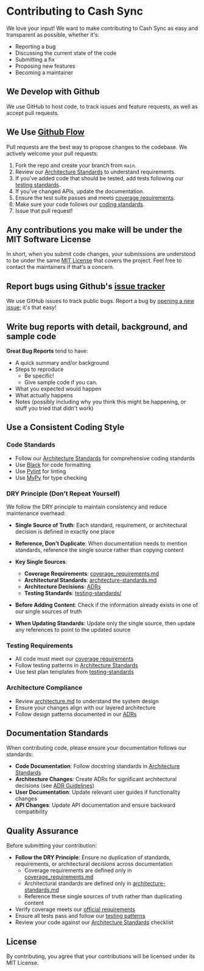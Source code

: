 # Contributing to Cash Sync

We love your input! We want to make contributing to Cash Sync as easy and transparent as possible, whether it's:

- Reporting a bug
- Discussing the current state of the code
- Submitting a fix
- Proposing new features
- Becoming a maintainer

## We Develop with Github
We use GitHub to host code, to track issues and feature requests, as well as accept pull requests.

## We Use [Github Flow](https://guides.github.com/introduction/flow/index.html)
Pull requests are the best way to propose changes to the codebase. We actively welcome your pull requests:

1. Fork the repo and create your branch from `main`.
2. Review our [Architecture Standards](architecture-standards.md) to understand requirements.
3. If you've added code that should be tested, add tests following our [testing standards](testing-standards/).
4. If you've changed APIs, update the documentation.
5. Ensure the test suite passes and meets [coverage requirements](testing-standards/tools-and-automation/coverage_requirements.md).
6. Make sure your code follows our [coding standards](architecture-standards.md).
7. Issue that pull request!

## Any contributions you make will be under the MIT Software License
In short, when you submit code changes, your submissions are understood to be under the same [MIT License](http://choosealicense.com/licenses/mit/) that covers the project. Feel free to contact the maintainers if that's a concern.

## Report bugs using Github's [issue tracker](https://github.com/jakelit/cash-sync/issues)
We use GitHub issues to track public bugs. Report a bug by [opening a new issue](https://github.com/jakelit/cash-sync/issues/new); it's that easy!

## Write bug reports with detail, background, and sample code

**Great Bug Reports** tend to have:

- A quick summary and/or background
- Steps to reproduce
  - Be specific!
  - Give sample code if you can.
- What you expected would happen
- What actually happens
- Notes (possibly including why you think this might be happening, or stuff you tried that didn't work)

## Use a Consistent Coding Style

### Code Standards
* Follow our [Architecture Standards](architecture-standards.md) for comprehensive coding standards
* Use [Black](https://github.com/psf/black) for code formatting
* Use [Pylint](https://pylint.pycqa.org/) for linting
* Use [MyPy](https://mypy.readthedocs.io/) for type checking

### DRY Principle (Don't Repeat Yourself)
We follow the DRY principle to maintain consistency and reduce maintenance overhead:

* **Single Source of Truth**: Each standard, requirement, or architectural decision is defined in exactly one place
* **Reference, Don't Duplicate**: When documentation needs to mention standards, reference the single source rather than copying content
* **Key Single Sources**:
  - **Coverage Requirements**: [coverage_requirements.md](testing-standards/tools-and-automation/coverage_requirements.md)
  - **Architectural Standards**: [architecture-standards.md](architecture-standards.md)
  - **Architecture Decisions**: [ADRs](adrs/)
  - **Testing Standards**: [testing-standards/](testing-standards/)

* **Before Adding Content**: Check if the information already exists in one of our single sources of truth
* **When Updating Standards**: Update only the single source, then update any references to point to the updated source

### Testing Requirements
* All code must meet our [coverage requirements](testing-standards/tools-and-automation/coverage_requirements.md)
* Follow testing patterns in [Architecture Standards](architecture-standards.md)
* Use test plan templates from [testing-standards](testing-standards/)

### Architecture Compliance
* Review [architecture.md](architecture.md) to understand the system design
* Ensure your changes align with our layered architecture
* Follow design patterns documented in our [ADRs](adrs/)

## Documentation Standards

When contributing code, please ensure your documentation follows our standards:

* **Code Documentation**: Follow docstring standards in [Architecture Standards](architecture-standards.md)
* **Architecture Changes**: Create ADRs for significant architectural decisions (see [ADR Guidelines](adrs/README.md))
* **User Documentation**: Update relevant user guides if functionality changes
* **API Changes**: Update API documentation and ensure backward compatibility

## Quality Assurance

Before submitting your contribution:

* **Follow the DRY Principle**: Ensure no duplication of standards, requirements, or architectural decisions across documentation
  - Coverage requirements are defined only in [coverage_requirements.md](testing-standards/tools-and-automation/coverage_requirements.md)
  - Architectural standards are defined only in [architecture-standards.md](architecture-standards.md)
  - Reference these single sources of truth rather than duplicating content
* Verify coverage meets our [official requirements](testing-standards/tools-and-automation/coverage_requirements.md)
* Ensure all tests pass and follow our [testing patterns](testing-standards/)
* Review your code against our [Architecture Standards](architecture-standards.md) checklist

## License
By contributing, you agree that your contributions will be licensed under its MIT License. 